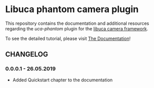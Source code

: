 # Libuca phantom camera plugin

This repository contains the documentation and additional resources 
regarding the *uca-phantom* plugin for the 
[libuca camera framework](https://github.com/ufo-kit/libuca). 

To see the detailed tutorial, please visit 
[The Documentation](https://uca-phantom-doc.readthedocs.io/en/latest/)!

## CHANGELOG

### 0.0.0.1 - 26.05.2019

- Added Quickstart chapter to the documentation
